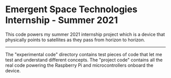 # Emergent Space Technologies Internship - Summer 2021

This code powers my summer 2021 internship project which is
a device that physically points to satellites as they pass from
horizon to horizon. 

---

The "experimental code" directory contains test pieces of code that let me test and understand
different concepts. The "project code" contains all the real code powering the Raspberry Pi and
microcontrollers onboard the device.